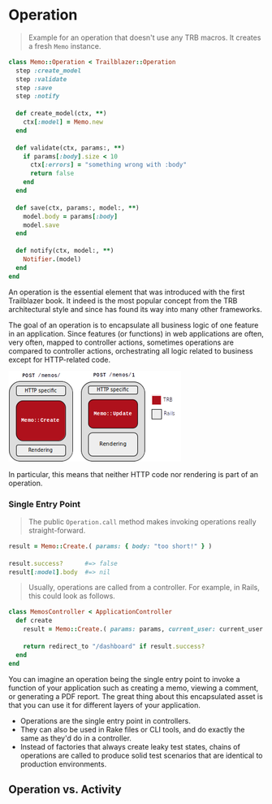 # Operation

> Example for an operation that doesn't use any TRB macros. It creates a fresh `Memo` instance.

```ruby
class Memo::Operation < Trailblazer::Operation
  step :create_model
  step :validate
  step :save
  step :notify

  def create_model(ctx, **)
    ctx[:model] = Memo.new
  end

  def validate(ctx, params:, **)
    if params[:body].size < 10
      ctx[:errors] = "something wrong with :body"
      return false
    end
  end

  def save(ctx, params:, model:, **)
    model.body = params[:body]
    model.save
  end

  def notify(ctx, model:, **)
    Notifier.(model)
  end
end
```

An operation is the essential element that was introduced with the first Trailblazer book. It indeed is the most popular concept from the TRB architectural style and since has found its way into many other frameworks.

The goal of an operation is to encapsulate all business logic of one feature in an application. Since features (or functions) in web applications are often, very often, mapped to controller actions, sometimes operations are compared to controller actions, orchestrating all logic related to business except for HTTP-related code.

<img src="/images/action-operation.png" >

In particular, this means that neither HTTP code nor rendering is part of an operation.

### Single Entry Point

> The public `Operation.call` method makes invoking operations really straight-forward.

```ruby
result = Memo::Create.( params: { body: "too short!" } )

result.success?      #=> false
result[:model].body  #=> nil
```

> Usually, operations are called from a controller. For example, in Rails, this could look as follows.

```ruby
class MemosController < ApplicationController
  def create
    result = Memo::Create.( params: params, current_user: current_user )

    return redirect_to "/dashboard" if result.success?
  end
end
```


You can imagine an operation being the single entry point to invoke a function of your application such as creating a memo, viewing a comment, or generating a PDF report. The great thing about this encapsulated asset is that you can use it for different layers of your application.

* Operations are the single entry point in controllers.
* They can also be used in Rake files or CLI tools, and do exactly the same as they'd do in a controller.
* Instead of factories that always create leaky test states, chains of operations are called to produce solid test scenarios that are identical to production environments.

## Operation vs. Activity
